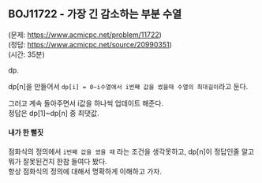 ## BOJ11722 - 가장 긴 감소하는 부분 수열  
(문제: https://www.acmicpc.net/problem/11722)  
(정답: https://www.acmicpc.net/source/20990351)  
(시간: 35분)  

dp.  

dp[n]을 만들어서 `dp[i] = 0~i수열에서 i번째 값을 썼을때 수열의 최대길이`라고 둔다.  

그러고 계속 돌아주면서 i값을 하나씩 업데이트 해준다.  
정답은 dp[1]~dp[n] 중 최댓값.  

#### 내가 한 뻘짓  
점화식의 정의에서 `i번째 값을 썼을 때` 라는 조건을 생각못하고, dp[n]이 정답인줄 알고 뭐가 잘못된건지 한참 들여다 봤다.  
항상 점화식의 정의에 대해서 명확하게 이해하고 가자.